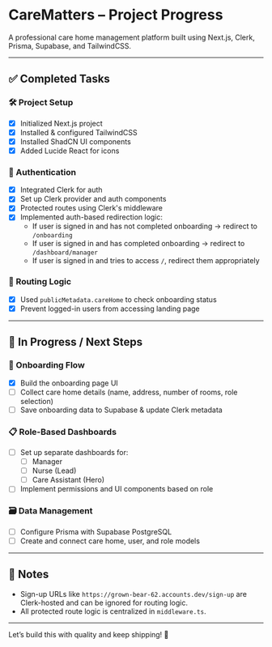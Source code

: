 # CareMatters – Project Progress

A professional care home management platform built using Next.js, Clerk, Prisma, Supabase, and TailwindCSS.

---

## ✅ Completed Tasks

### 🛠️ Project Setup
- [x] Initialized Next.js project
- [x] Installed & configured TailwindCSS
- [x] Installed ShadCN UI components
- [x] Added Lucide React for icons

### 🔐 Authentication
- [x] Integrated Clerk for auth
- [x] Set up Clerk provider and auth components
- [x] Protected routes using Clerk's middleware
- [x] Implemented auth-based redirection logic:
  - If user is signed in and has not completed onboarding → redirect to `/onboarding`
  - If user is signed in and has completed onboarding → redirect to `/dashboard/manager`
  - If user is signed in and tries to access `/`, redirect them appropriately

### 🧭 Routing Logic
- [x] Used `publicMetadata.careHome` to check onboarding status
- [x] Prevent logged-in users from accessing landing page

---

## 🚧 In Progress / Next Steps

### 👥 Onboarding Flow
- [X] Build the onboarding page UI
- [ ] Collect care home details (name, address, number of rooms, role selection)
- [ ] Save onboarding data to Supabase & update Clerk metadata

### 📋 Role-Based Dashboards
- [ ] Set up separate dashboards for:
  - [ ] Manager
  - [ ] Nurse (Lead)
  - [ ] Care Assistant (Hero)
- [ ] Implement permissions and UI components based on role

### 🗃️ Data Management
- [ ] Configure Prisma with Supabase PostgreSQL
- [ ] Create and connect care home, user, and role models

---

## 🧠 Notes

- Sign-up URLs like `https://grown-bear-62.accounts.dev/sign-up` are Clerk-hosted and can be ignored for routing logic.
- All protected route logic is centralized in `middleware.ts`.

---

Let’s build this with quality and keep shipping! 🚀
